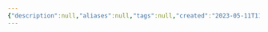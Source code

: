 ```yaml
---
{"description":null,"aliases":null,"tags":null,"created":"2023-05-11T11:00:29","updated":"2023-07-15T21:30:22","title":"2023-05-11 estsoft - python - inheritance, linked-list, method-overriding","dg-publish":true,"permalink":"/docs/2023-05-11 estsoft - python - inheritance, linked-list, method-overriding/","dgPassFrontmatter":true}
---
```


